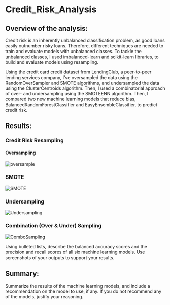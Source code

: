 # Credit_Risk_Analysis

## Overview of the analysis:

Credit risk is an inherently unbalanced classification problem, as good loans easily outnumber risky loans. Therefore, different techniques are needed to train and evaluate models with unbalanced classes. To tackle the unbalanced classes, I used imbalanced-learn and scikit-learn libraries, to build and evaluate models using resampling.

Using the credit card credit dataset from LendingClub, a peer-to-peer lending services company, I've oversampled the data using the RandomOverSampler and SMOTE algorithms, and undersampled the data using the ClusterCentroids algorithm. Then, I used a combinatorial approach of over- and undersampling using the SMOTEENN algorithm. Then, I compared two new machine learning models that reduce bias, BalancedRandomForestClassifier and EasyEnsembleClassifier, to predict credit risk.

## Results:

### Credit Risk Resampling

#### Oversampling

![oversample](https://user-images.githubusercontent.com/102183530/182263424-3cd785e8-0e16-41a3-904f-a041998b8d90.png)

### SMOTE

![SMOTE](https://user-images.githubusercontent.com/102183530/182263443-763fe3b0-3f2f-4e0c-98e0-f3fb86e9214b.png)

### Undersampling

![Undersampling](https://user-images.githubusercontent.com/102183530/182263684-01425ba2-42a9-484b-bd9b-fd263b1d7f4d.png)

### Combination (Over & Under) Sampling

![ComboSampling](https://user-images.githubusercontent.com/102183530/182263699-6084ee22-c0e5-4eb5-9b22-72b1f1a40875.png)


Using bulleted lists, describe the balanced accuracy scores and the precision and recall scores of all six machine learning models. Use screenshots of your outputs to support your results.

## Summary: 
Summarize the results of the machine learning models, and include a recommendation on the model to use, if any. If you do not recommend any of the models, justify your reasoning.
